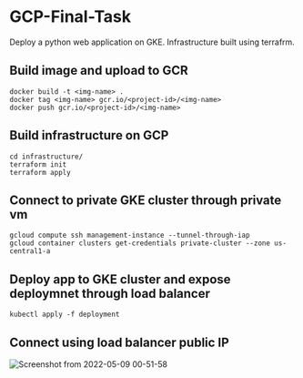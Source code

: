 # GCP-Final-Task
Deploy a python web application on GKE. Infrastructure built using terrafrm.

## Build image and upload to GCR
```
docker build -t <img-name> .
docker tag <img-name> gcr.io/<project-id>/<img-name>
docker push gcr.io/<project-id>/<img-name>
```
## Build infrastructure on GCP
```
cd infrastructure/
terraform init
terraform apply
```
## Connect to private GKE cluster through private vm
```
gcloud compute ssh management-instance --tunnel-through-iap
gcloud container clusters get-credentials private-cluster --zone us-central1-a
```
## Deploy app to GKE cluster and expose deploymnet through load balancer
```
kubectl apply -f deployment
```
## Connect using load balancer public IP
![Screenshot from 2022-05-09 00-51-58](https://user-images.githubusercontent.com/31425172/167319303-b08b3b72-88b1-473c-9d6a-7300d3d5676c.png)
